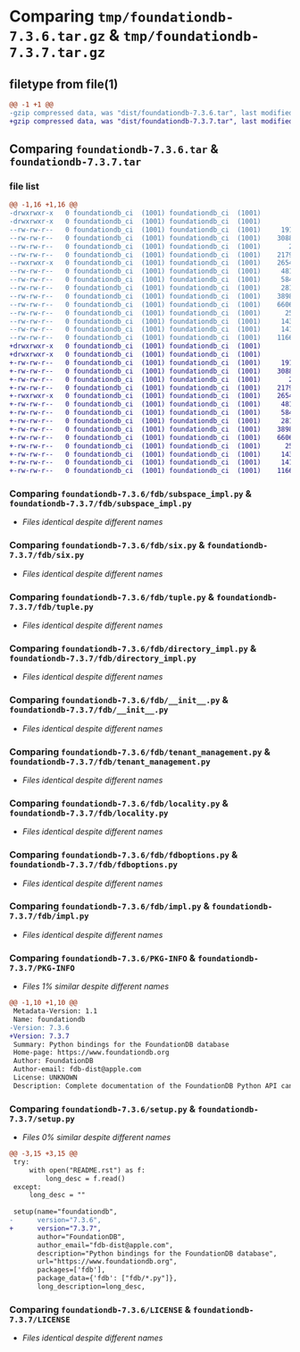 # Comparing `tmp/foundationdb-7.3.6.tar.gz` & `tmp/foundationdb-7.3.7.tar.gz`

## filetype from file(1)

```diff
@@ -1 +1 @@
-gzip compressed data, was "dist/foundationdb-7.3.6.tar", last modified: Tue Jul 11 01:45:35 2023, max compression
+gzip compressed data, was "dist/foundationdb-7.3.7.tar", last modified: Tue Jul 11 13:38:04 2023, max compression
```

## Comparing `foundationdb-7.3.6.tar` & `foundationdb-7.3.7.tar`

### file list

```diff
@@ -1,16 +1,16 @@
-drwxrwxr-x   0 foundationdb_ci  (1001) foundationdb_ci  (1001)        0 2023-07-11 01:45:35.000000 foundationdb-7.3.6/
-drwxrwxr-x   0 foundationdb_ci  (1001) foundationdb_ci  (1001)        0 2023-07-11 01:45:35.000000 foundationdb-7.3.6/fdb/
--rw-rw-r--   0 foundationdb_ci  (1001) foundationdb_ci  (1001)     1913 2023-06-17 17:07:30.000000 foundationdb-7.3.6/fdb/subspace_impl.py
--rw-rw-r--   0 foundationdb_ci  (1001) foundationdb_ci  (1001)    30888 2023-06-17 17:07:30.000000 foundationdb-7.3.6/fdb/six.py
--rw-rw-r--   0 foundationdb_ci  (1001) foundationdb_ci  (1001)       25 2023-06-17 16:42:29.000000 foundationdb-7.3.6/fdb/apiversion.py
--rw-rw-r--   0 foundationdb_ci  (1001) foundationdb_ci  (1001)    21791 2023-07-10 19:24:21.000000 foundationdb-7.3.6/fdb/tuple.py
--rwxrwxr-x   0 foundationdb_ci  (1001) foundationdb_ci  (1001)    26547 2023-06-17 17:07:30.000000 foundationdb-7.3.6/fdb/directory_impl.py
--rw-rw-r--   0 foundationdb_ci  (1001) foundationdb_ci  (1001)     4811 2023-07-10 19:24:21.000000 foundationdb-7.3.6/fdb/__init__.py
--rw-rw-r--   0 foundationdb_ci  (1001) foundationdb_ci  (1001)     5842 2023-06-17 17:07:30.000000 foundationdb-7.3.6/fdb/tenant_management.py
--rw-rw-r--   0 foundationdb_ci  (1001) foundationdb_ci  (1001)     2814 2023-06-17 17:07:30.000000 foundationdb-7.3.6/fdb/locality.py
--rw-rw-r--   0 foundationdb_ci  (1001) foundationdb_ci  (1001)    38989 2023-07-10 19:24:21.000000 foundationdb-7.3.6/fdb/fdboptions.py
--rw-rw-r--   0 foundationdb_ci  (1001) foundationdb_ci  (1001)    66069 2023-07-10 19:24:21.000000 foundationdb-7.3.6/fdb/impl.py
--rw-rw-r--   0 foundationdb_ci  (1001) foundationdb_ci  (1001)      252 2023-06-17 17:07:30.000000 foundationdb-7.3.6/README.rst
--rw-rw-r--   0 foundationdb_ci  (1001) foundationdb_ci  (1001)     1434 2023-07-11 01:45:35.000000 foundationdb-7.3.6/PKG-INFO
--rw-rw-r--   0 foundationdb_ci  (1001) foundationdb_ci  (1001)     1416 2023-07-10 19:22:25.000000 foundationdb-7.3.6/setup.py
--rw-rw-r--   0 foundationdb_ci  (1001) foundationdb_ci  (1001)    11665 2023-06-17 16:42:29.000000 foundationdb-7.3.6/LICENSE
+drwxrwxr-x   0 foundationdb_ci  (1001) foundationdb_ci  (1001)        0 2023-07-11 13:38:04.000000 foundationdb-7.3.7/
+drwxrwxr-x   0 foundationdb_ci  (1001) foundationdb_ci  (1001)        0 2023-07-11 13:38:04.000000 foundationdb-7.3.7/fdb/
+-rw-rw-r--   0 foundationdb_ci  (1001) foundationdb_ci  (1001)     1913 2023-07-11 02:40:22.000000 foundationdb-7.3.7/fdb/subspace_impl.py
+-rw-rw-r--   0 foundationdb_ci  (1001) foundationdb_ci  (1001)    30888 2023-07-11 02:40:22.000000 foundationdb-7.3.7/fdb/six.py
+-rw-rw-r--   0 foundationdb_ci  (1001) foundationdb_ci  (1001)       25 2023-07-11 02:14:46.000000 foundationdb-7.3.7/fdb/apiversion.py
+-rw-rw-r--   0 foundationdb_ci  (1001) foundationdb_ci  (1001)    21791 2023-07-11 02:40:22.000000 foundationdb-7.3.7/fdb/tuple.py
+-rwxrwxr-x   0 foundationdb_ci  (1001) foundationdb_ci  (1001)    26547 2023-07-11 02:40:22.000000 foundationdb-7.3.7/fdb/directory_impl.py
+-rw-rw-r--   0 foundationdb_ci  (1001) foundationdb_ci  (1001)     4811 2023-07-11 02:40:22.000000 foundationdb-7.3.7/fdb/__init__.py
+-rw-rw-r--   0 foundationdb_ci  (1001) foundationdb_ci  (1001)     5842 2023-07-11 02:40:22.000000 foundationdb-7.3.7/fdb/tenant_management.py
+-rw-rw-r--   0 foundationdb_ci  (1001) foundationdb_ci  (1001)     2814 2023-07-11 02:40:22.000000 foundationdb-7.3.7/fdb/locality.py
+-rw-rw-r--   0 foundationdb_ci  (1001) foundationdb_ci  (1001)    38989 2023-07-11 02:16:58.000000 foundationdb-7.3.7/fdb/fdboptions.py
+-rw-rw-r--   0 foundationdb_ci  (1001) foundationdb_ci  (1001)    66069 2023-07-11 02:40:22.000000 foundationdb-7.3.7/fdb/impl.py
+-rw-rw-r--   0 foundationdb_ci  (1001) foundationdb_ci  (1001)      252 2023-07-11 02:40:22.000000 foundationdb-7.3.7/README.rst
+-rw-rw-r--   0 foundationdb_ci  (1001) foundationdb_ci  (1001)     1434 2023-07-11 13:38:04.000000 foundationdb-7.3.7/PKG-INFO
+-rw-rw-r--   0 foundationdb_ci  (1001) foundationdb_ci  (1001)     1416 2023-07-11 02:14:46.000000 foundationdb-7.3.7/setup.py
+-rw-rw-r--   0 foundationdb_ci  (1001) foundationdb_ci  (1001)    11665 2023-07-11 02:14:46.000000 foundationdb-7.3.7/LICENSE
```

### Comparing `foundationdb-7.3.6/fdb/subspace_impl.py` & `foundationdb-7.3.7/fdb/subspace_impl.py`

 * *Files identical despite different names*

### Comparing `foundationdb-7.3.6/fdb/six.py` & `foundationdb-7.3.7/fdb/six.py`

 * *Files identical despite different names*

### Comparing `foundationdb-7.3.6/fdb/tuple.py` & `foundationdb-7.3.7/fdb/tuple.py`

 * *Files identical despite different names*

### Comparing `foundationdb-7.3.6/fdb/directory_impl.py` & `foundationdb-7.3.7/fdb/directory_impl.py`

 * *Files identical despite different names*

### Comparing `foundationdb-7.3.6/fdb/__init__.py` & `foundationdb-7.3.7/fdb/__init__.py`

 * *Files identical despite different names*

### Comparing `foundationdb-7.3.6/fdb/tenant_management.py` & `foundationdb-7.3.7/fdb/tenant_management.py`

 * *Files identical despite different names*

### Comparing `foundationdb-7.3.6/fdb/locality.py` & `foundationdb-7.3.7/fdb/locality.py`

 * *Files identical despite different names*

### Comparing `foundationdb-7.3.6/fdb/fdboptions.py` & `foundationdb-7.3.7/fdb/fdboptions.py`

 * *Files identical despite different names*

### Comparing `foundationdb-7.3.6/fdb/impl.py` & `foundationdb-7.3.7/fdb/impl.py`

 * *Files identical despite different names*

### Comparing `foundationdb-7.3.6/PKG-INFO` & `foundationdb-7.3.7/PKG-INFO`

 * *Files 1% similar despite different names*

```diff
@@ -1,10 +1,10 @@
 Metadata-Version: 1.1
 Name: foundationdb
-Version: 7.3.6
+Version: 7.3.7
 Summary: Python bindings for the FoundationDB database
 Home-page: https://www.foundationdb.org
 Author: FoundationDB
 Author-email: fdb-dist@apple.com
 License: UNKNOWN
 Description: Complete documentation of the FoundationDB Python API can be found at https://apple.github.io/foundationdb/api-python.html.
```

### Comparing `foundationdb-7.3.6/setup.py` & `foundationdb-7.3.7/setup.py`

 * *Files 0% similar despite different names*

```diff
@@ -3,15 +3,15 @@
 try:
     with open("README.rst") as f:
         long_desc = f.read()
 except:
     long_desc = ""
 
 setup(name="foundationdb",
-      version="7.3.6",
+      version="7.3.7",
       author="FoundationDB",
       author_email="fdb-dist@apple.com",
       description="Python bindings for the FoundationDB database",
       url="https://www.foundationdb.org",
       packages=['fdb'],
       package_data={'fdb': ["fdb/*.py"]},
       long_description=long_desc,
```

### Comparing `foundationdb-7.3.6/LICENSE` & `foundationdb-7.3.7/LICENSE`

 * *Files identical despite different names*

